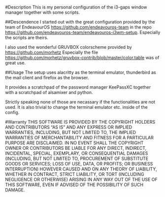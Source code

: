 #Description
This is my personal configuration of the i3-gaps window manager
together with some scripts.

##Descendence 
I started out with the great configuration provided by
the team of EndeavourOS
https://github.com/endeavouros-team
in the repo 
https://github.com/endeavouros-team/endeavouros-i3wm-setup.
Especially the scripts are theirs.

I also used the wonderful GRUVBOX colorscheme
provided by 
https://github.com/morhetz
Especially the file
https://github.com/morhetz/gruvbox-contrib/blob/master/color.table
was of great use.

##Usage
The setup uses alacritty as the terminal emulator,
thunderbird as the mail client and firefox as the browser.

It provides a scratchpad of the password manager KeePassXC
together with a scratchpad of alsamixer and python.

Strictly speaking none of those are necassary if the 
functionalities are not used.
It is also trivial to change the terminal emulator etc.
inside of the config.

#Warranty
THIS SOFTWARE IS PROVIDED BY THE COPYRIGHT HOLDERS AND CONTRIBUTORS “AS IS” AND ANY EXPRESS OR IMPLIED WARRANTIES, INCLUDING, BUT NOT LIMITED TO, THE IMPLIED WARRANTIES OF MERCHANTABILITY AND FITNESS FOR A PARTICULAR PURPOSE ARE DISCLAIMED. IN NO EVENT SHALL THE COPYRIGHT OWNER OR CONTRIBUTORS BE LIABLE FOR ANY DIRECT, INDIRECT, INCIDENTAL, SPECIAL, EXEMPLARY, OR CONSEQUENTIAL DAMAGES (INCLUDING, BUT NOT LIMITED TO, PROCUREMENT OF SUBSTITUTE GOODS OR SERVICES; LOSS OF USE, DATA, OR PROFITS; OR BUSINESS INTERRUPTION) HOWEVER CAUSED AND ON ANY THEORY OF LIABILITY, WHETHER IN CONTRACT, STRICT LIABILITY, OR TORT (INCLUDING NEGLIGENCE OR OTHERWISE) ARISING IN ANY WAY OUT OF THE USE OF THIS SOFTWARE, EVEN IF ADVISED OF THE POSSIBILITY OF SUCH DAMAGE.
